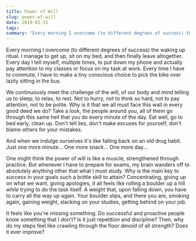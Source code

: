 ```yaml
---
title: Power of Will
slug: power-of-will
date: 2019-03-31
tags:
summary: "Every morning I overcome (to different degrees of success) the waking up ritual. I manage to get up, sit on my bed, and then finally leave altogether."
---
```



Every morning I overcome (to different degrees of success) the waking up ritual. I manage to get up, sit on my bed, and then finally leave altogether.
Every day I tell myself, multiple times, to put down my phone and actually pay attention to my classes or focus on my task at work.
Every time I have to commute, I have to make a tiny conscious choice to pick the bike over lazily sitting in the bus.

We continuously meet the challenge of the will, of our body and mind telling us to sleep, to relax, to rest. Not to hurry, not to think so hard, not to pay attention, not to be polite.
Why is it that we all must face this wall in every good deed we do? Take a look, the people around you, all of them go through this same hell that you do every minute of the day.
Eat well, go to bed early, clean up.
Don't tell lies, don't make excuses for yourself, don't blame others for your mistakes.

And when we indulge ourselves it's like falling back on an old drug habit. Just one more minute... One more snack... One more day...

One might think the power of will is like a muscle, strengthened through practice. But whenever I have to prepare for exams, my brain wanders off to absolutely anything other that what I must study. Why is the main key to success in your goals such a brittle skill to attain? Concentrating, giving up on what we want, giving apologies, it all feels like rolling a boulder up a hill _while_ trying to do the task itself. A weight that, upon falling down, you have to carry all the way up again. Your boulder slips, and there you are, smoking again, gaining weight, slacking on your studies, getting behind on your job.

It feels like you're missing something. Do successful and proactive people know something that I don't? Is it just repetition and discipline? Then, why do my steps feel like crawling through the floor devoid of all strength?
Does it ever improve?
